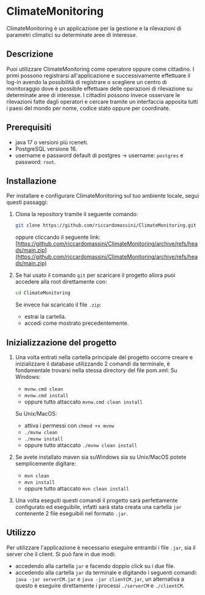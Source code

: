 # ClimateMonitoring
ClimateMonitoring è un applicazione per la gestione e la rilevazioni di parametri climatici su determinate aree di interesse.

## Descrizione
Puoi utilizzare ClimateMonitoring come operatore oppure come cittadino. I primi possono registrarsi all'applicazione e successivamente effettuare il log-in avendo la possibilità di registrare o scegliere un centro di monitoraggio dove è possibile effettuare delle operazioni di rilevazione su determinate aree di interesse. I cittadini possono invece osservare le rilevazioni fatte dagli operatori e cercare tramite un interfaccia apposita tutti i paesi del mondo per nome, codice stato oppure per coordinate.

## Prerequisiti
* java 17 o versioni più rceneti.
* PostgreSQL versione 16.
* username e password default di postgres -> username: ```postgres``` e password: ```root```.

## Installazione
Per installare e configurare ClimateMonitoring sul tuo ambiente locale, segui questi passaggi:

1. Clona la repository tramite il seguente comando:
    ```bash
    git clone https://github.com/riccardomassini/ClimateMonitoring.git
    ```
    oppure cliccando il seguente link: [https://github.com/riccardomassini/ClimateMonitoring/archive/refs/heads/main.zip](https://github.com/riccardomassini/ClimateMonitoring/archive/refs/heads/main.zip)
   
2. Se hai usato il comando ```git``` per scaricare il progetto allora puoi accedere alla root direttamente con:
    ```bash
    cd ClimateMonitoring
    ```
    Se invece hai scaricato il file ```.zip```:
    * estrai la cartella.
    * accedi come mostrato precedentemente.

## Inizializzazione del progetto
1. Una volta entrati nella cartella principale del progetto occorre creare e inizializzare il database utilizzando 2 comandi da terminale, è fondamentale trovarsi nella stessa directory del file pom.xml:
   Su Windows:
   * ```mvnw.cmd clean```
   * ```mvnw.cmd install```
   * oppure tutto attaccato ```mvnw.cmd clean install```
  
   Su Unix/MacOS:
   * attiva i permessi con ```chmod +x mvnw```
   * ```./mvnw clean```
   * ```./mvnw install```
   * oppure tutto attaccato ```./mvnw clean install```
  
3. Se avete installato maven sia suWindows sia su Unix/MacOS potete semplicemente digitare:
   * ```mvn clean```
   * ```mvn install```
   * oppure tutto attaccato ```mvn clean install```

4. Una volta eseguiti questi comandi il progetto sarà perfettamente configurato ed eseguibile, infatti sarà stata creata una cartella ```jar``` contenente 2 file eseguibili nel formato ```.jar```.

## Utilizzo
Per utilizzare l'applicazione è necessario eseguire entrambi i file ```.jar```, sia il server che il client.
Si può fare in due modi:
* accedendo alla cartella ```jar``` e facendo doppio click su i due file.
* accedendo alla cartella ```jar``` da terminale e digitando i seguenti comandi: ```java -jar serverCM.jar``` e ```java -jar clientCM.jar```, un alternativa a questo è eseguire direttamente i processi ```./serverCM``` e ```./clientCM```.
